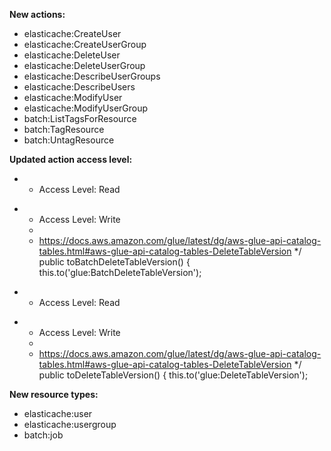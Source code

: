 **New actions:**

- elasticache:CreateUser
- elasticache:CreateUserGroup
- elasticache:DeleteUser
- elasticache:DeleteUserGroup
- elasticache:DescribeUserGroups
- elasticache:DescribeUsers
- elasticache:ModifyUser
- elasticache:ModifyUserGroup
- batch:ListTagsForResource
- batch:TagResource
- batch:UntagResource

**Updated action access level:**

-   * Access Level: Read
+   * Access Level: Write
    *
    * https://docs.aws.amazon.com/glue/latest/dg/aws-glue-api-catalog-tables.html#aws-glue-api-catalog-tables-DeleteTableVersion
    */
   public toBatchDeleteTableVersion() {
     this.to('glue:BatchDeleteTableVersion');
-   * Access Level: Read
+   * Access Level: Write
    *
    * https://docs.aws.amazon.com/glue/latest/dg/aws-glue-api-catalog-tables.html#aws-glue-api-catalog-tables-DeleteTableVersion
    */
   public toDeleteTableVersion() {
     this.to('glue:DeleteTableVersion');

**New resource types:**

- elasticache:user
- elasticache:usergroup
- batch:job
